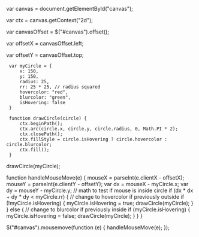 
 var canvas = document.getElementById("canvas");

 var ctx = canvas.getContext("2d");

 var canvasOffset = $("#canvas").offset();

 var offsetX = canvasOffset.left;

 var offsetY = canvasOffset.top;

     var myCircle = {
         x: 150,
         y: 150,
         radius: 25,
         rr: 25 * 25, // radius squared
         hovercolor: "red",
         blurcolor: "green",
         isHovering: false
     }

     function drawCircle(circle) {
         ctx.beginPath();
         ctx.arc(circle.x, circle.y, circle.radius, 0, Math.PI * 2);
         ctx.closePath();
         ctx.fillStyle = circle.isHovering ? circle.hovercolor : circle.blurcolor;
         ctx.fill();
     }

 drawCircle(myCircle);

 function handleMouseMove(e) {
     mouseX = parseInt(e.clientX - offsetX);
     mouseY = parseInt(e.clientY - offsetY);
     var dx = mouseX - myCircle.x;
     var dy = mouseY - myCircle.y;
     // math to test if mouse is inside circle
     if (dx * dx + dy * dy < myCircle.rr) {
         // change to hovercolor if previously outside
         if (!myCircle.isHovering) {
             myCircle.isHovering = true;
             drawCircle(myCircle);
         }
     } else {
         // change to blurcolor if previously inside
         if (myCircle.isHovering) {
             myCircle.isHovering = false;
             drawCircle(myCircle);
         }
     }
 }

 $("#canvas").mousemove(function (e) {
     handleMouseMove(e);
 });
